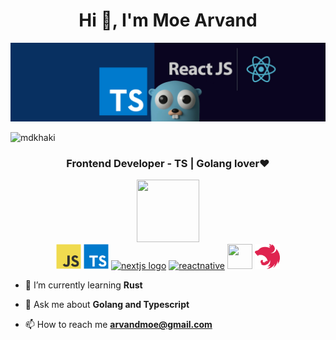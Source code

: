 <h1 align="center">Hi 👋, I'm Moe Arvand</h1>

![diginext](/images/cover.png)

<p align="start"> <img src="https://komarev.com/ghpvc/?username=mdkhaki&label=Profile%20views&color=0e75b6&style=flat" alt="mdkhaki" /></p>

<h3 align="center">Frontend Developer - TS | Golang lover❤️</h3>

<div align="center">
<img src="https://cdn.jsdelivr.net/gh/devicons/devicon/icons/go/go-original-wordmark.svg" width="100" height="100" /></div>

<div align="center">
   <a href="https://developer.mozilla.org/en-US/docs/Web/JavaScript" target="_blank" rel="noreferrer"> <img src="https://raw.githubusercontent.com/devicons/devicon/master/icons/javascript/javascript-original.svg" alt="javascript" width="40" height="40"/></a>
  <a href="https://www.typescriptlang.org/" target="_blank" rel="noreferrer"> <img src="https://raw.githubusercontent.com/devicons/devicon/master/icons/typescript/typescript-original.svg" alt="typescript" width="40" height="40"/></a>
   <a href="https:nextjs.org" target="_blank" rel="noreferrer"> <img src="https://cdn.jsdelivr.net/gh/devicons/devicon/icons/nextjs/nextjs-original.svg"  width="40" height="40" alt="nextjs logo"  /></a> <a href="https://reactnative.dev/" target="_blank" rel="noreferrer"> <img src="https://reactnative.dev/img/header_logo.svg" alt="reactnative" width="40" height="40"/></a>
    <a href="nodejs.org"><img src="https://cdn.jsdelivr.net/gh/devicons/devicon/icons/nodejs/nodejs-original.svg"  width="40" height="40"/></a>  
    <a href="https://nestjs.com/" target="_blank" rel="noreferrer"> <img src="https://raw.githubusercontent.com/devicons/devicon/master/icons/nestjs/nestjs-plain.svg" alt="nestjs" width="40" height="40"/>
      </a>
    </div>

- 🌱 I’m currently learning **Rust**

- 💬 Ask me about **Golang and Typescript**

- 📫 How to reach me **arvandmoe@gmail.com**
